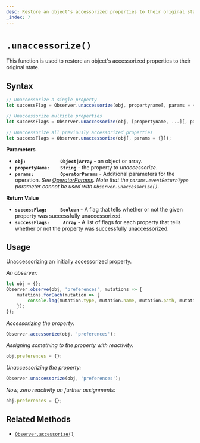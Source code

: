 ```yaml
---
desc: Restore an object's accessorized properties to their original state.
_index: 7
---
```

# `.unaccessorize()`

This function is used to restore an object's accessorized properties to their original state.

## Syntax

```js
// Unaccessorize a single property
let successFlag = Observer.unaccessorize(obj, propertyname[, params = {}]);

// Unaccessorize multiple properties
let successFlags = Observer.unaccessorize(obj, [propertyname, ...][, params = {}]);

// Unaccessorize all previously accessorized properties
let successFlags = Observer.unaccessorize(obj[, params = {}]);
```

**Parameters**

+ **`obj:             Object|Array`** - an object or array.
+ **`propertyName:    String`** - the property to *unaccessorize*.
+ **`params:          OperatorParams`** - Additional parameters for the operation. *See [OperatorParams](../../core/OperatorParams). Note that the `params.eventReturnType` parameter cannot be used with `Observer.unaccessorize()`.*

**Return Value**

+ **`successFlag:     Boolean`** - A flag that tells whether or not the given property was successfully unaccessorized.
+ **`successFlags:     Array`** - A list of flags for each property that tells whether or not the property was successfully unaccessorized.

## Usage

Unaccessorizing an initially accessorized property.

*An observer:*

```js
let obj = {};
Observer.observe(obj, 'preferences', mutations => {
    mutations.forEach(mutation => {
        console.log(mutation.type, mutation.name, mutation.path, mutation.value, mutation.oldValue);
    });
});
```

*Accessorizing the property:*

```js
Observer.accessorize(obj, 'preferences');
```

*Assigning something to the property with reactivity:*

```js
obj.preferences = {};
```

*Unaccessorizing the property:*

```js
Observer.unaccessorize(obj, 'preferences');
```

*Now, zero reactivity on further assignments:*

```js
obj.preferences = {};
```

## Related Methods

+ [`Observer.accessorize()`](../accessorize)